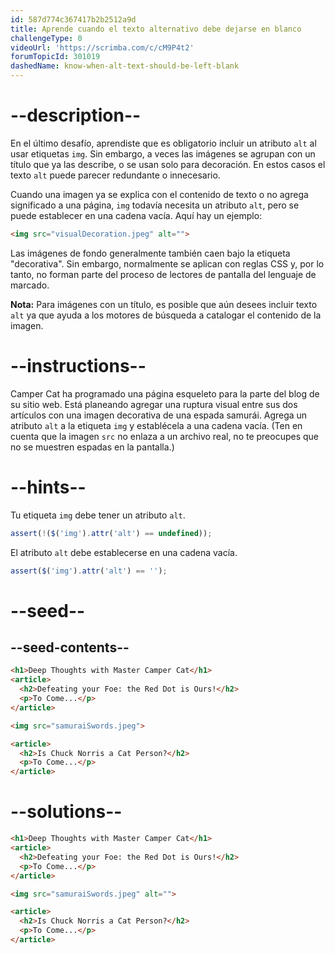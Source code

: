 ```yaml
---
id: 587d774c367417b2b2512a9d
title: Aprende cuando el texto alternativo debe dejarse en blanco
challengeType: 0
videoUrl: 'https://scrimba.com/c/cM9P4t2'
forumTopicId: 301019
dashedName: know-when-alt-text-should-be-left-blank
---
```


# --description--

En el último desafío, aprendiste que es obligatorio incluir un atributo `alt` al usar etiquetas `img`. Sin embargo, a veces las imágenes se agrupan con un título que ya las describe, o se usan solo para decoración. En estos casos el texto `alt` puede parecer redundante o innecesario.

Cuando una imagen ya se explica con el contenido de texto o no agrega significado a una página, `img` todavía necesita un atributo `alt`, pero se puede establecer en una cadena vacía. Aquí hay un ejemplo:

```html
<img src="visualDecoration.jpeg" alt="">
```

Las imágenes de fondo generalmente también caen bajo la etiqueta "decorativa". Sin embargo, normalmente se aplican con reglas CSS y, por lo tanto, no forman parte del proceso de lectores de pantalla del lenguaje de marcado.

**Nota:** Para imágenes con un título, es posible que aún desees incluir texto `alt` ya que ayuda a los motores de búsqueda a catalogar el contenido de la imagen.

# --instructions--

Camper Cat ha programado una página esqueleto para la parte del blog de su sitio web. Está planeando agregar una ruptura visual entre sus dos artículos con una imagen decorativa de una espada samurái. Agrega un atributo `alt` a la etiqueta `img` y establécela a una cadena vacía. (Ten en cuenta que la imagen `src` no enlaza a un archivo real, no te preocupes que no se muestren espadas en la pantalla.)

# --hints--

Tu etiqueta `img` debe tener un atributo `alt`.

```js
assert(!($('img').attr('alt') == undefined));
```

El atributo `alt` debe establecerse en una cadena vacía.

```js
assert($('img').attr('alt') == '');
```

# --seed--

## --seed-contents--

```html
<h1>Deep Thoughts with Master Camper Cat</h1>
<article>
  <h2>Defeating your Foe: the Red Dot is Ours!</h2>
  <p>To Come...</p>
</article>

<img src="samuraiSwords.jpeg">

<article>
  <h2>Is Chuck Norris a Cat Person?</h2>
  <p>To Come...</p>
</article>
```

# --solutions--

```html
<h1>Deep Thoughts with Master Camper Cat</h1>
<article>
  <h2>Defeating your Foe: the Red Dot is Ours!</h2>
  <p>To Come...</p>
</article>

<img src="samuraiSwords.jpeg" alt="">

<article>
  <h2>Is Chuck Norris a Cat Person?</h2>
  <p>To Come...</p>
</article>
```
